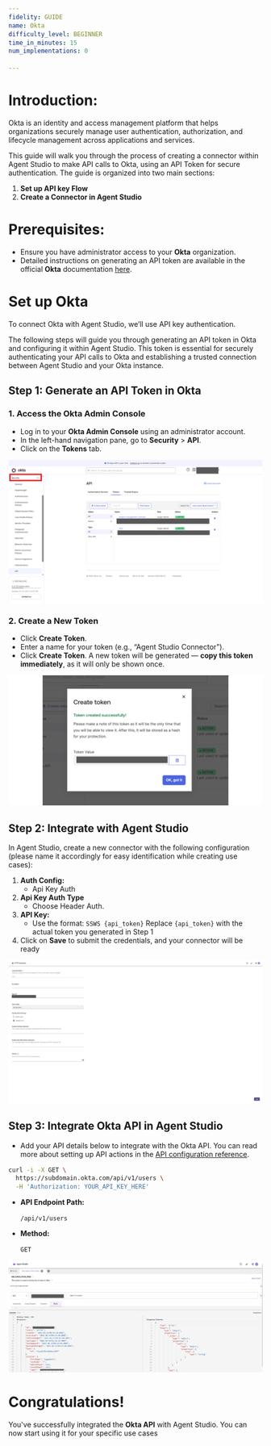 ```yaml
---
fidelity: GUIDE
name: Okta
difficulty_level: BEGINNER
time_in_minutes: 15
num_implementations: 0

---
```

# Introduction:

Okta is an identity and access management platform that helps organizations securely manage user authentication, authorization, and lifecycle management across applications and services.

This guide will walk you through the process of creating a connector within Agent Studio to make API calls to Okta, using an API Token for secure authentication. The guide is organized into two main sections:

1. **Set up API key Flow**
2. **Create a Connector in Agent Studio**

# **Prerequisites:**

- Ensure you have administrator access to your **Okta** organization.
- Detailed instructions on generating an API token are available in the official **Okta** documentation [here](https://help.okta.com/en-us/content/topics/security/api.htm?cshid=ext-create-api-token#create-okta-api-token).

# **Set up Okta**

To connect Okta with Agent Studio, we’ll use API key authentication. 

The following steps will guide you through generating an API token in Okta and configuring it within Agent Studio. This token is essential for securely authenticating your API calls to Okta and establishing a trusted connection between Agent Studio and your Okta instance.

## **Step 1: Generate an API Token in Okta**

### 1. Access the Okta Admin Console

- Log in to your **Okta Admin Console** using an administrator account.
- In the left-hand navigation pane, go to **Security** > **API**.
- Click on the **Tokens** tab.

![okta.png](okta.png)

### 2. Create a New Token

- Click **Create Token**.
- Enter a name for your token (e.g., “Agent Studio Connector”).
- Click **Create Token**. A new token will be generated — **copy this token immediately**, as it will only be shown once.

![okta 2.png](okta_2.png)

## **Step 2: Integrate with Agent Studio**

In Agent Studio, create a new connector with the following configuration (please name it accordingly for easy identification while creating use cases):

1. **Auth Config:**
    - Api Key Auth
2. **Api Key Auth Type**
    - Choose Header Auth.
3. **API Key:**
    - Use the format: `SSWS {api_token}`
    Replace `{api_token}` with the actual token you generated in Step 1
4. Click on **Save** to submit the credentials, and your connector will be ready

![okta 4.png](okta_4.png)

## **Step 3: Integrate Okta API in Agent Studio**

- Add your API details below to integrate with the Okta API. You can read more about setting up API actions in the [API configuration reference](https://help.moveworks.com/docs/http-actions).

```bash
curl -i -X GET \
  https://subdomain.okta.com/api/v1/users \
  -H 'Authorization: YOUR_API_KEY_HERE'
```

- **API Endpoint Path:**
    
    `/api/v1/users`
    
- **Method:**
    
    `GET`
    

![okta 3.png](okta_3.png)

# **Congratulations!**

You've successfully integrated the **Okta API** with Agent Studio. You can now start using it for your specific use cases
